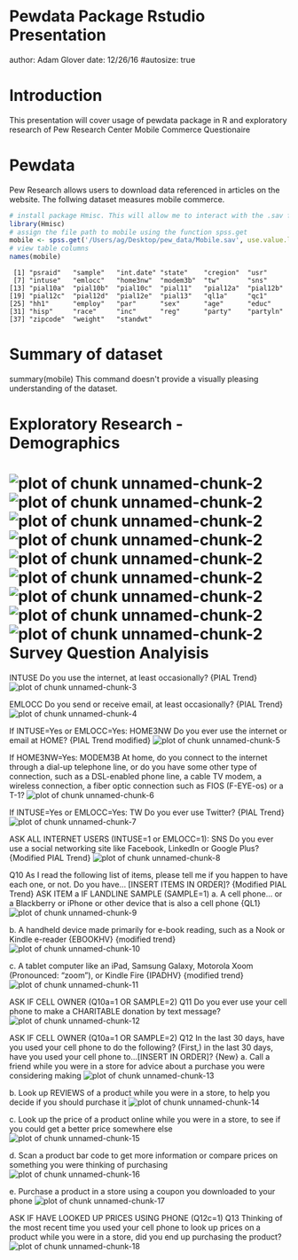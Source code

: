 Pewdata Package Rstudio Presentation
========================================================
author: Adam Glover
date: 12/26/16
#autosize: true

Introduction
========================================================
This presentation will cover usage of pewdata package in R and exploratory research of Pew Research Center Mobile Commerce Questionaire


Pewdata
========================================================
Pew Research allows users to download data referenced in articles on the website. The follwing dataset measures mobile commerce. 

```r
# install package Hmisc. This will allow me to interact with the .sav file
library(Hmisc)
# assign the file path to mobile using the function spss.get
mobile <- spss.get('/Users/ag/Desktop/pew_data/Mobile.sav', use.value.labels=TRUE)
# view table columns
names(mobile)
```

```
 [1] "psraid"   "sample"   "int.date" "state"    "cregion"  "usr"     
 [7] "intuse"   "emlocc"   "home3nw"  "modem3b"  "tw"       "sns"     
[13] "pial10a"  "pial10b"  "pial10c"  "pial11"   "pial12a"  "pial12b" 
[19] "pial12c"  "pial12d"  "pial12e"  "pial13"   "ql1a"     "qc1"     
[25] "hh1"      "employ"   "par"      "sex"      "age"      "educ"    
[31] "hisp"     "race"     "inc"      "reg"      "party"    "partyln" 
[37] "zipcode"  "weight"   "standwt" 
```

Summary of dataset
========================================================
summary(mobile) This command doesn't provide a visually pleasing understanding of the dataset.

Exploratory Research - Demographics
========================================================
![plot of chunk unnamed-chunk-2](sample-figure/unnamed-chunk-2-1.png)![plot of chunk unnamed-chunk-2](sample-figure/unnamed-chunk-2-2.png)![plot of chunk unnamed-chunk-2](sample-figure/unnamed-chunk-2-3.png)![plot of chunk unnamed-chunk-2](sample-figure/unnamed-chunk-2-4.png)![plot of chunk unnamed-chunk-2](sample-figure/unnamed-chunk-2-5.png)![plot of chunk unnamed-chunk-2](sample-figure/unnamed-chunk-2-6.png)![plot of chunk unnamed-chunk-2](sample-figure/unnamed-chunk-2-7.png)![plot of chunk unnamed-chunk-2](sample-figure/unnamed-chunk-2-8.png)![plot of chunk unnamed-chunk-2](sample-figure/unnamed-chunk-2-9.png)
Survey Question Analyisis
========================================================

INTUSE	Do you use the internet, at least occasionally? {PIAL Trend}
![plot of chunk unnamed-chunk-3](sample-figure/unnamed-chunk-3-1.png)

EMLOCC	Do you send or receive email, at least occasionally? {PIAL Trend}
![plot of chunk unnamed-chunk-4](sample-figure/unnamed-chunk-4-1.png)

If INTUSE=Yes or EMLOCC=Yes:
HOME3NW	Do you ever use the internet or email at HOME? {PIAL Trend modified}
![plot of chunk unnamed-chunk-5](sample-figure/unnamed-chunk-5-1.png)

If HOME3NW=Yes:
MODEM3B 	At home, do you connect to the internet through a dial-up telephone line, or do you have some other type of connection, such as a DSL-enabled phone line, a cable TV modem, a wireless connection, a fiber optic connection such as FIOS (F-EYE-os) or a T-1?
![plot of chunk unnamed-chunk-6](sample-figure/unnamed-chunk-6-1.png)

If INTUSE=Yes or EMLOCC=Yes:
TW	Do you ever use Twitter? {PIAL Trend}
![plot of chunk unnamed-chunk-7](sample-figure/unnamed-chunk-7-1.png)

ASK ALL INTERNET USERS (INTUSE=1 or EMLOCC=1):
SNS	Do you ever use a social networking site like Facebook, LinkedIn or Google Plus? {Modified PIAL Trend}
![plot of chunk unnamed-chunk-8](sample-figure/unnamed-chunk-8-1.png)

Q10	As I read the following list of items, please tell me if you happen to have each one, or not.  Do you have... [INSERT ITEMS IN ORDER]? {Modified PIAL Trend}
ASK ITEM a IF LANDLINE SAMPLE (SAMPLE=1)
a.	A cell phone... or a Blackberry or iPhone or other device that is also a cell phone {QL1}
![plot of chunk unnamed-chunk-9](sample-figure/unnamed-chunk-9-1.png)

b.	A handheld device made primarily for e-book reading, such as a Nook or Kindle e-reader {EBOOKHV} {modified trend}
![plot of chunk unnamed-chunk-10](sample-figure/unnamed-chunk-10-1.png)

c.	A tablet computer like an iPad, Samsung Galaxy, Motorola Xoom (Pronounced: “zoom”), or Kindle Fire {IPADHV} {modified trend}
![plot of chunk unnamed-chunk-11](sample-figure/unnamed-chunk-11-1.png)

ASK IF CELL OWNER (Q10a=1 OR SAMPLE=2)
Q11	Do you ever use your cell phone to make a CHARITABLE donation by text message?
![plot of chunk unnamed-chunk-12](sample-figure/unnamed-chunk-12-1.png)

ASK IF CELL OWNER (Q10a=1 OR SAMPLE=2)
Q12	In the last 30 days, have you used your cell phone to do the following? (First,) in the last 30 days, have you used your cell phone to...[INSERT IN ORDER]? {New}
a. 	Call a friend while you were in a store for advice about a purchase you were considering making
![plot of chunk unnamed-chunk-13](sample-figure/unnamed-chunk-13-1.png)

b.	Look up REVIEWS of a product while you were in a store, to help you decide if you should purchase it
![plot of chunk unnamed-chunk-14](sample-figure/unnamed-chunk-14-1.png)

c.	Look up the price of a product online while you were in a store, to see if you could get a better price somewhere else
![plot of chunk unnamed-chunk-15](sample-figure/unnamed-chunk-15-1.png)

d.	Scan a product bar code to get more information or compare prices on something you were thinking of purchasing
![plot of chunk unnamed-chunk-16](sample-figure/unnamed-chunk-16-1.png)

e.	Purchase a product in a store using a coupon you downloaded to your phone
![plot of chunk unnamed-chunk-17](sample-figure/unnamed-chunk-17-1.png)

ASK IF HAVE LOOKED UP PRICES USING PHONE (Q12c=1)
Q13	Thinking of the most recent time you used your cell phone to look up prices on a product while you were in a store, did you end up purchasing the product?
![plot of chunk unnamed-chunk-18](sample-figure/unnamed-chunk-18-1.png)
